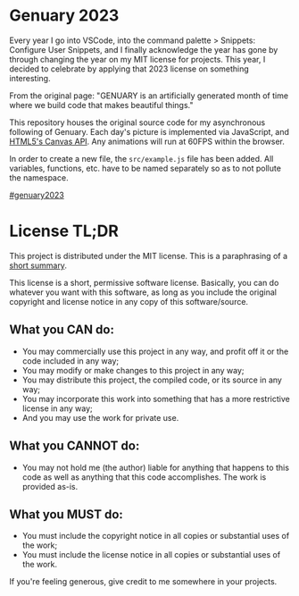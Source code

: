 # Genuary 2023

Every year I go into VSCode, into the command palette > Snippets: Configure User
Snippets, and I finally acknowledge the year has gone by through changing the
year on my MIT license for projects. This year, I decided to celebrate by
applying that 2023 license on something interesting.

From the original page: "GENUARY is an artificially generated month of time
where we build code that makes beautiful things."

This repository houses the original source code for my asynchronous following of
Genuary. Each day's picture is implemented via JavaScript, and
[HTML5's Canvas API](https://www.w3schools.com/graphics/canvas_drawing.asp). Any
animations will run at 60FPS within the browser.

In order to create a new file, the `src/example.js` file has been added. All
variables, functions, etc. have to be named separately so as to not pollute the
namespace.

[#genuary2023](https://genuary.art/)

# License TL;DR

This project is distributed under the MIT license. This is a paraphrasing of a
[short summary](https://tldrlegal.com/license/mit-license).

This license is a short, permissive software license. Basically, you can do
whatever you want with this software, as long as you include the original
copyright and license notice in any copy of this software/source.

## What you CAN do:

-   You may commercially use this project in any way, and profit off it or the
    code included in any way;
-   You may modify or make changes to this project in any way;
-   You may distribute this project, the compiled code, or its source in any
    way;
-   You may incorporate this work into something that has a more restrictive
    license in any way;
-   And you may use the work for private use.

## What you CANNOT do:

-   You may not hold me (the author) liable for anything that happens to this
    code as well as anything that this code accomplishes. The work is provided
    as-is.

## What you MUST do:

-   You must include the copyright notice in all copies or substantial uses of
    the work;
-   You must include the license notice in all copies or substantial uses of the
    work.

If you're feeling generous, give credit to me somewhere in your projects.
